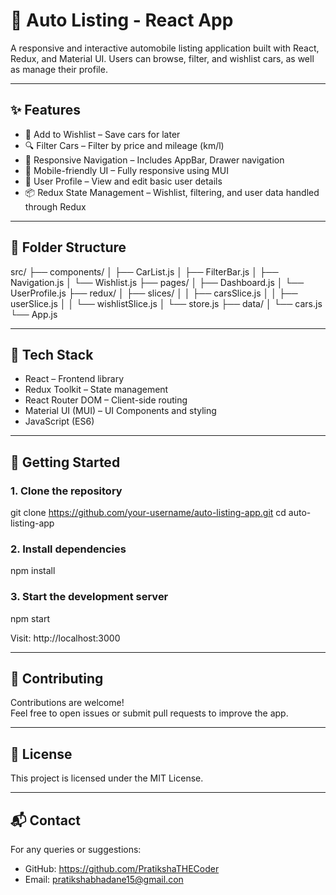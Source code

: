 # 🚗 Auto Listing - React App

A responsive and interactive automobile listing application built with React, Redux, and Material UI. Users can browse, filter, and wishlist cars, as well as manage their profile.

---

## ✨ Features

- 🛒 Add to Wishlist – Save cars for later
- 🔍 Filter Cars – Filter by price and mileage (km/l)
- 🧭 Responsive Navigation – Includes AppBar, Drawer navigation
- 📱 Mobile-friendly UI – Fully responsive using MUI
- 👤 User Profile – View and edit basic user details
- 📦 Redux State Management – Wishlist, filtering, and user data handled through Redux

---

## 📂 Folder Structure

src/
├── components/
│   ├── CarList.js
│   ├── FilterBar.js
│   ├── Navigation.js
│   └── Wishlist.js
├── pages/
│   ├── Dashboard.js
│   └── UserProfile.js
├── redux/
│   ├── slices/
│   │   ├── carsSlice.js
│   │   ├── userSlice.js
│   │   └── wishlistSlice.js
│   └── store.js
├── data/
│   └── cars.js
└── App.js

---

## 🧪 Tech Stack

- React – Frontend library
- Redux Toolkit – State management
- React Router DOM – Client-side routing
- Material UI (MUI) – UI Components and styling
- JavaScript (ES6)

---

## 🚀 Getting Started

### 1. Clone the repository

git clone https://github.com/your-username/auto-listing-app.git
cd auto-listing-app

### 2. Install dependencies

npm install

### 3. Start the development server

npm start

Visit: http://localhost:3000

---


## 🤝 Contributing

Contributions are welcome!  
Feel free to open issues or submit pull requests to improve the app.

---

## 📄 License

This project is licensed under the MIT License.

---

## 📬 Contact

For any queries or suggestions:

- GitHub: https://github.com/PratikshaTHECoder
- Email: pratikshabhadane15@gmail.con